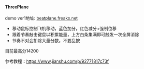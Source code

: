 #### ThreePlane

demo ver1地址: [beatplane.freakx.net](beatplane.freakx.net)

* 移动鼠标控制飞机移动，蓝色加分，红色减分+强制位移
* 跟着节奏敲击键盘以积累能量，上方白条集满即可触发一次全屏消除
* 节奏不对会扣除大量分数，不要乱按

目前最高分14200

参考教程：https://www.jianshu.com/p/92771817c73f



